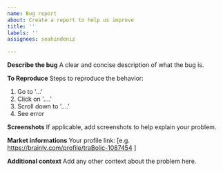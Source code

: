 ```yaml
---
name: Bug report
about: Create a report to help us improve
title: ''
labels: ''
assignees: seahindeniz

---
```


**Describe the bug**
A clear and concise description of what the bug is.

**To Reproduce**
Steps to reproduce the behavior:

1. Go to '...'
2. Click on '....'
3. Scroll down to '....'
4. See error

**Screenshots**
If applicable, add screenshots to help explain your problem.

**Market informations**
Your profile link: [e.g. https://brainly.com/profile/traBolic-1087454 ]

**Additional context**
Add any other context about the problem here.
